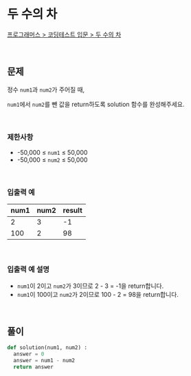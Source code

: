 # 두 수의 차

[프로그래머스 > 코딩테스트 입문 > 두 수의 차](https://school.programmers.co.kr/learn/courses/30/lessons/120803)

<br/>

## 문제

정수 `num1`과 `num2`가 주어질 때,

`num1`에서 `num2`를 뺀 값을 return하도록 solution 함수를 완성해주세요.

<br/>

### 제한사항
- -50,000 ≤ `num1` ≤ 50,000
- -50,000 ≤ `num2` ≤ 50,000

<br/>

### 입출력 예

| num1 | num2 | result |
| ---- | ---- | ------ |
| 2    | 3    | -1     |
| 100  | 2    | 98     |

<br/>

### 입출력 예 설명
- `num1`이 2이고 `num2`가 3이므로 2 - 3 = -1을 return합니다.
- `num1`이 100이고 `num2`가 2이므로 100 - 2 = 98을 return합니다.

<br/>

## 풀이

```Python
def solution(num1, num2) :
  answer = 0
  answer = num1 - num2
  return answer
```
